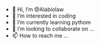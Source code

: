 - 👋 Hi, I’m @Alabiolaw
- 👀 I’m interested in coding
- 🌱 I’m currently learning pythom
- 💞️ I’m looking to collaborate on ...
- 📫 How to reach me ...

<!---
Alabiolaw/Alabiolaw is a ✨ special ✨ repository because its `README.md` (this file) appears on your GitHub profile.
You can click the Preview link to take a look at your changes.
--->
